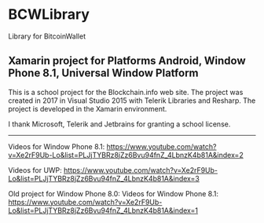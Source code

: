 # BCWLibrary
Library for BitcoinWallet

## Xamarin project for Platforms Android, Window Phone 8.1, Universal Window Platform

This is a school project for the Blockchain.info web site. The project was created in 2017 in Visual Studio 2015 with Telerik Libraries and Resharp. The project is developed in the Xamarin environment.

I thank Microsoft, Telerik and Jetbrains for granting a school license.

------------------------------------------------------------------------------------------
Videos for Window Phone 8.1:
https://www.youtube.com/watch?v=Xe2rF9Ub-Lo&list=PLJjTYBRz8jZz6Bvu94fnZ_4LbnzK4b81A&index=2

Videos for UWP:
https://www.youtube.com/watch?v=Xe2rF9Ub-Lo&list=PLJjTYBRz8jZz6Bvu94fnZ_4LbnzK4b81A&index=3

Old project for Window Phone 8.0:
Videos for Window Phone 8.1:
https://www.youtube.com/watch?v=Xe2rF9Ub-Lo&list=PLJjTYBRz8jZz6Bvu94fnZ_4LbnzK4b81A&index=1
